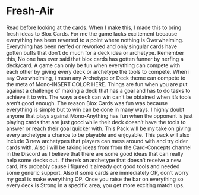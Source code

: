 # Fresh-Air
Read before looking at the cards.
When I make this, I made this to bring fresh ideas to Blox Cards. For me the game lacks excitement because everything has been reverted to a point where nothing is Overwhelming. Everything has been nerfed or reworked and only singular cards have gotten buffs that don’t do much for a deck idea or archetype. Remember this, No one has ever said that blox cards has gotten funner by nerfing a deck/card. A game can only be fun when everything can compete with each other by giving every deck or archetype the tools to compete. When i say Overwhelming, i mean  any Archetype or Deck theme can compete to the meta of Mono-INSERT COLOR HERE. Things are fun when you are put against a challenge of making a deck that has a goal and has to do tasks to achieve it to win. The ways a deck can win can’t be obtained when it’s tools aren’t good enough. The reason Blox Cards was fun was because everything is simple but to win can be done in many ways. I highly doubt anyone that plays against Mono-Anything has fun when the opponent is just playing cards that are just good while their deck doesn’t have the tools to answer or reach their goal quicker with. This Pack will be my take on giving every archetype a chance to be playable and enjoyable. This pack will also include 3 new archetypes that players can mess around with and try older cards with. Also i will be taking ideas from from the Card-Concepts channel in the Discord as I believe that there are some good ideas that can really help some decks out. If there’s an archetype that doesn’t receive a new card, it’s probably cause i figured it already got good tools and needed some generic support. Also if some cards are immediately OP, don’t worry my goal is make everything OP. Once you raise the bar on everything so every deck is Strong in a specific area, you get more exciting match ups.
